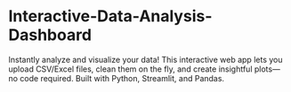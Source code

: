 # Interactive-Data-Analysis-Dashboard
Instantly analyze and visualize your data! This interactive web app lets you upload CSV/Excel files, clean them on the fly, and create insightful plots—no code required. Built with Python, Streamlit, and Pandas.
